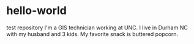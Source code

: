 # hello-world
test repository
I'm a GIS technician working at UNC.  I live in Durham NC with my husband and 3 kids.
My favorite snack is buttered popcorn.
